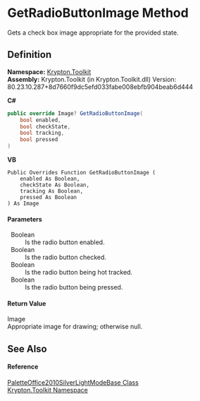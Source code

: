 # GetRadioButtonImage Method


Gets a check box image appropriate for the provided state.



## Definition
**Namespace:** <a href="79d2eac2-21f4-54ff-7552-b20c33c30600.md">Krypton.Toolkit</a>  
**Assembly:** Krypton.Toolkit (in Krypton.Toolkit.dll) Version: 80.23.10.287+8d7660f9dc5efd033fabe008ebfb904beab6d444

**C#**
``` C#
public override Image? GetRadioButtonImage(
	bool enabled,
	bool checkState,
	bool tracking,
	bool pressed
)
```
**VB**
``` VB
Public Overrides Function GetRadioButtonImage ( 
	enabled As Boolean,
	checkState As Boolean,
	tracking As Boolean,
	pressed As Boolean
) As Image
```



#### Parameters
<dl><dt>  Boolean</dt><dd>Is the radio button enabled.</dd><dt>  Boolean</dt><dd>Is the radio button checked.</dd><dt>  Boolean</dt><dd>Is the radio button being hot tracked.</dd><dt>  Boolean</dt><dd>Is the radio button being pressed.</dd></dl>

#### Return Value
Image  
Appropriate image for drawing; otherwise null.

## See Also


#### Reference
<a href="ba0dbbc8-b6b8-80eb-d016-32e2d4d0cd57.md">PaletteOffice2010SilverLightModeBase Class</a>  
<a href="79d2eac2-21f4-54ff-7552-b20c33c30600.md">Krypton.Toolkit Namespace</a>  
